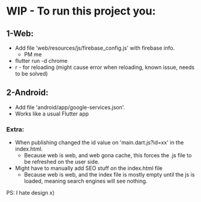 # WIP - To run this project you:
## 1-Web:
* Add file 'web/resources/js/firebase_config.js' with firebase info.
  * PM me
* flutter run -d chrome
* r - for reloading (might cause error when reloading, known issue, needs to be solved)

## 2-Android:
* Add file 'android/app/google-services.json'.
* Works like a usual Flutter app

### Extra:
* When publishing changed the id value on 'main.dart.js?id=xx' in the index.html.
  * Because web is web, and web gona cache, this forces the .js file to be refreshed on the user side.
* Might have to manually add SEO stuff on the index.html file
  * Because web is web, and the index file is mostly empty until the js is loaded, meaning search engines will see nothing.

PS: I hate design x)